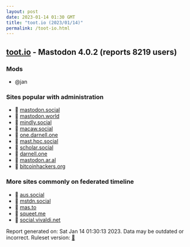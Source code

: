 ```yaml
---
layout: post
date: 2023-01-14 01:30 GMT
title: "toot.io (2023/01/14)"
permalink: /toot-io.html
---
```


## [toot.io](https://toot.io) - Mastodon 4.0.2 (reports 8219 users)

### Mods
 * @jan

### Sites popular with administration

* 🐘 [mastodon.social](/mastodon-social.html)
* 🐘 [mastodon.world](/mastodon-world.html)
* 🐘 [mindly.social](/mindly-social.html)
* 🐘 [macaw.social](/macaw-social.html)
* 🐘 [one.darnell.one](/one-darnell-one.html)
* 🐘 [mast.hpc.social](/mast-hpc-social.html)
* 🐘 [scholar.social](/scholar-social.html)
* 🐘 [darnell.one](/darnell-one.html)
* 🐘 [mastodon.ar.al](/mastodon-ar-al.html)
* 🐘 [bitcoinhackers.org](/bitcoinhackers-org.html)

### More sites commonly on federated timeline

* 🐘 [aus.social](/aus-social.html)
* 🐘 [mstdn.social](/mstdn-social.html)
* 🐘 [mas.to](/mas-to.html)
* 🐘 [squeet.me](/squeet-me.html)
* 🐘 [social.vivaldi.net](/social-vivaldi-net.html)

Report generated on: Sat Jan 14 01:30:13 2023. Data may be outdated or incorrect.
Ruleset version: [🧁](/version-cupcake)
